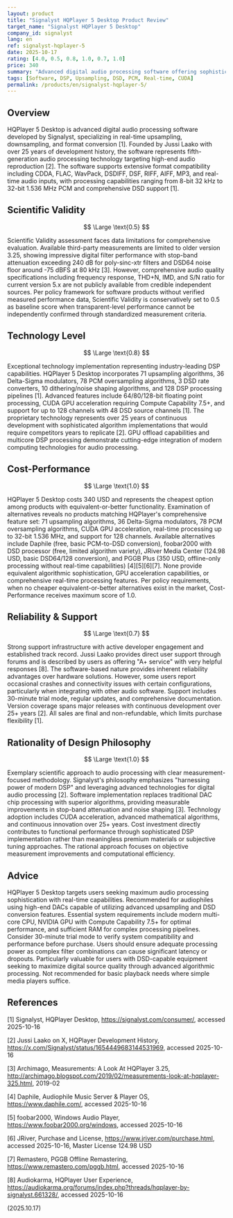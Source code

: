 ```yaml
---
layout: product
title: "Signalyst HQPlayer 5 Desktop Product Review"
target_name: "Signalyst HQPlayer 5 Desktop"
company_id: signalyst
lang: en
ref: signalyst-hqplayer-5
date: 2025-10-17
rating: [4.0, 0.5, 0.8, 1.0, 0.7, 1.0]
price: 340
summary: "Advanced digital audio processing software offering sophisticated real-time upsampling, downsampling, and format conversion with 71 algorithms and GPU acceleration, representing cutting-edge DSP technology despite limited current measurement data."
tags: [Software, DSP, Upsampling, DSD, PCM, Real-time, CUDA]
permalink: /products/en/signalyst-hqplayer-5/
---
```


## Overview

HQPlayer 5 Desktop is advanced digital audio processing software developed by Signalyst, specializing in real-time upsampling, downsampling, and format conversion [1]. Founded by Jussi Laako with over 25 years of development history, the software represents fifth-generation audio processing technology targeting high-end audio reproduction [2]. The software supports extensive format compatibility including CDDA, FLAC, WavPack, DSDIFF, DSF, RIFF, AIFF, MP3, and real-time audio inputs, with processing capabilities ranging from 8-bit 32 kHz to 32-bit 1.536 MHz PCM and comprehensive DSD support [1].

## Scientific Validity

$$ \Large \text{0.5} $$

Scientific Validity assessment faces data limitations for comprehensive evaluation. Available third-party measurements are limited to older version 3.25, showing impressive digital filter performance with stop-band attenuation exceeding 240 dB for poly-sinc-xtr filters and DSD64 noise floor around -75 dBFS at 80 kHz [3]. However, comprehensive audio quality specifications including frequency response, THD+N, IMD, and S/N ratio for current version 5.x are not publicly available from credible independent sources. Per policy framework for software products without verified measured performance data, Scientific Validity is conservatively set to 0.5 as baseline score when transparent-level performance cannot be independently confirmed through standardized measurement criteria.

## Technology Level

$$ \Large \text{0.8} $$

Exceptional technology implementation representing industry-leading DSP capabilities. HQPlayer 5 Desktop incorporates 71 upsampling algorithms, 36 Delta-Sigma modulators, 78 PCM oversampling algorithms, 3 DSD rate converters, 10 dithering/noise shaping algorithms, and 128 DSP processing pipelines [1]. Advanced features include 64/80/128-bit floating point processing, CUDA GPU acceleration requiring Compute Capability 7.5+, and support for up to 128 channels with 48 DSD source channels [1]. The proprietary technology represents over 25 years of continuous development with sophisticated algorithm implementations that would require competitors years to replicate [2]. GPU offload capabilities and multicore DSP processing demonstrate cutting-edge integration of modern computing technologies for audio processing.

## Cost-Performance

$$ \Large \text{1.0} $$

HQPlayer 5 Desktop costs 340 USD and represents the cheapest option among products with equivalent-or-better functionality. Examination of alternatives reveals no products matching HQPlayer's comprehensive feature set: 71 upsampling algorithms, 36 Delta-Sigma modulators, 78 PCM oversampling algorithms, CUDA GPU acceleration, real-time processing up to 32-bit 1.536 MHz, and support for 128 channels. Available alternatives include Daphile (free, basic PCM-to-DSD conversion), foobar2000 with DSD processor (free, limited algorithm variety), JRiver Media Center (124.98 USD, basic DSD64/128 conversion), and PGGB Plus (350 USD, offline-only processing without real-time capabilities) [4][5][6][7]. None provide equivalent algorithmic sophistication, GPU acceleration capabilities, or comprehensive real-time processing features. Per policy requirements, when no cheaper equivalent-or-better alternatives exist in the market, Cost-Performance receives maximum score of 1.0.

## Reliability & Support

$$ \Large \text{0.7} $$

Strong support infrastructure with active developer engagement and established track record. Jussi Laako provides direct user support through forums and is described by users as offering "A+ service" with very helpful responses [8]. The software-based nature provides inherent reliability advantages over hardware solutions. However, some users report occasional crashes and connectivity issues with certain configurations, particularly when integrating with other audio software. Support includes 30-minute trial mode, regular updates, and comprehensive documentation. Version coverage spans major releases with continuous development over 25+ years [2]. All sales are final and non-refundable, which limits purchase flexibility [1].

## Rationality of Design Philosophy

$$ \Large \text{1.0} $$

Exemplary scientific approach to audio processing with clear measurement-focused methodology. Signalyst's philosophy emphasizes "harnessing power of modern DSP" and leveraging advanced technologies for digital audio processing [2]. Software implementation replaces traditional DAC chip processing with superior algorithms, providing measurable improvements in stop-band attenuation and noise shaping [3]. Technology adoption includes CUDA acceleration, advanced mathematical algorithms, and continuous innovation over 25+ years. Cost investment directly contributes to functional performance through sophisticated DSP implementation rather than meaningless premium materials or subjective tuning approaches. The rational approach focuses on objective measurement improvements and computational efficiency.

## Advice

HQPlayer 5 Desktop targets users seeking maximum audio processing sophistication with real-time capabilities. Recommended for audiophiles using high-end DACs capable of utilizing advanced upsampling and DSD conversion features. Essential system requirements include modern multi-core CPU, NVIDIA GPU with Compute Capability 7.5+ for optimal performance, and sufficient RAM for complex processing pipelines. Consider 30-minute trial mode to verify system compatibility and performance before purchase. Users should ensure adequate processing power as complex filter combinations can cause significant latency or dropouts. Particularly valuable for users with DSD-capable equipment seeking to maximize digital source quality through advanced algorithmic processing. Not recommended for basic playback needs where simple media players suffice.

## References

[1] Signalyst, HQPlayer Desktop, https://signalyst.com/consumer/, accessed 2025-10-16

[2] Jussi Laako on X, HQPlayer Development History, https://x.com/Signalyst/status/1654449683144531969, accessed 2025-10-16

[3] Archimago, Measurements: A Look At HQPlayer 3.25, http://archimago.blogspot.com/2019/02/measurements-look-at-hqplayer-325.html, 2019-02

[4] Daphile, Audiophile Music Server & Player OS, https://www.daphile.com/, accessed 2025-10-16

[5] foobar2000, Windows Audio Player, https://www.foobar2000.org/windows, accessed 2025-10-16

[6] JRiver, Purchase and License, https://www.jriver.com/purchase.html, accessed 2025-10-16, Master License 124.98 USD

[7] Remastero, PGGB Offline Remastering, https://www.remastero.com/pggb.html, accessed 2025-10-16

[8] Audiokarma, HQPlayer User Experience, https://audiokarma.org/forums/index.php?threads/hqplayer-by-signalyst.661328/, accessed 2025-10-16

(2025.10.17)
